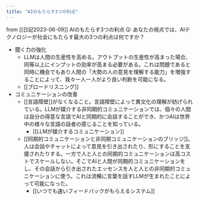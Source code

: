 ```yaml
---
title: "AIのもたらす3つの利点"
---
```


from [[日記2023-06-09]]
AIのもたらす3つの利点
Q: あなたの視点では、AIテクノロジーが社会にもたらす最大の3つの利点は何ですか？
- 聞く力の強化
    - LLMは人間の生産性を高める。アウトプットの生産性が高まった場合、同等以上にインプットの効率が高まる必要がある。これは問題であると同時に機会でもあり人間の「大勢の人の意見を理解する能力」を増強することによって、我々一人一人がより良い判断を可能になる。
    - [[ブロードリスニング]]
- コミュニケーションの改善
    - [[言語障壁]]がなくなること。言語障壁によって異文化の理解が妨げられている。LLMが媒介する非同期的コミュニケーションでは、個々の人間は自分の得意な言語でAIと同期的に会話することができ、かつAIは世界中の様々な言語の話者の感じることを知っている。
        - [[LLMが媒介するコミュニケーション]]
    - [[同期的コミュニケーションと非同期コミュニケーションのブリッジ]]。人は会話やチャットによって意見を引き出されたり、形にすることを支援されたりする。一方で人と人との同期的コミュニケーションは高コストでスケールしない。そこでAIと人間が同期的コミュニケーションをし、その会話から引き出されたエッセンスを人と人との非同期的コミュニケーションに使う。これは流暢に言葉を話すLLMが生まれたことによって可能になった。
        - [[いつでも速いフィードバックがもらえるシステム]]

